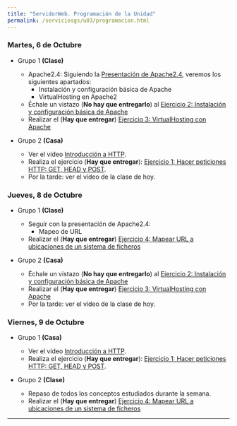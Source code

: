 ```yaml
---
title: "ServidorWeb. Programación de la Unidad"
permalink: /serviciosgs/u03/programacion.html
---
```


### Martes, 6 de Octubre

* Grupo 1 **(Clase)**

    * Apache2.4: Siguiendo la [Presentación de Apache2.4](https://docs.google.com/presentation/d/e/2PACX-1vSciwRh5eeUkr3EDC3gpzcL-FVD11Fh7oBBfniqEnn4LUgm8FfKc4m9kuRRIJg8VWsNqnXJyZp8Fo1B/pub?start=true&loop=false&delayms=3000), veremos los siguientes apartados:
        * Instalación y configuración básica de Apache
        * VirtualHosting en Apache2
    * Échale un vistazo (**No hay que entregarlo**) al [Ejercicio 2: Instalación y configuración básica de Apache](ejercicio2.html)
    * Realizar el (**Hay que entregar**) [Ejercicio 3: VirtualHosting con Apache](ejercicio3.html)

* Grupo 2 **(Casa)**

    * Ver el vídeo [Introducción a HTTP](https://www.youtube.com/watch?v=G8if3rk7L-I).
    * Realiza el ejercicio (**Hay que entregar**): [Ejercicio 1: Hacer peticiones HTTP: GET, HEAD y POST](ejercicio1.html).
    * Por la tarde: ver el vídeo de la clase de hoy.

### Jueves, 8 de Octubre

* Grupo 1 **(Clase)**

    * Seguir con la presentación de Apache2.4:
        * Mapeo de URL
    * Realizar el (**Hay que entregar**) [Ejercicio 4: Mapear URL a ubicaciones de un sistema de ficheros](ejercicio4.html)

* Grupo 2 **(Casa)**

    * Échale un vistazo (**No hay que entregarlo**) al [Ejercicio 2: Instalación y configuración básica de Apache](ejercicio2.html)
    * Realizar el (**Hay que entregar**) [Ejercicio 3: VirtualHosting con Apache](ejercicio3.html)
    * Por la tarde: ver el vídeo de la clase de hoy.


### Viernes, 9 de Octubre

* Grupo 1 **(Casa)**

    * Ver el vídeo [Introducción a HTTP](https://www.youtube.com/watch?v=G8if3rk7L-I).
    * Realiza el ejercicio (**Hay que entregar**): [Ejercicio 1: Hacer peticiones HTTP: GET, HEAD y POST](ejercicio1.html).

* Grupo 2 **(Clase)**

    * Repaso de todos los conceptos estudiados durante la semana.
    * Realizar el (**Hay que entregar**) [Ejercicio 4: Mapear URL a ubicaciones de un sistema de ficheros](ejercicio4.html)

- - -